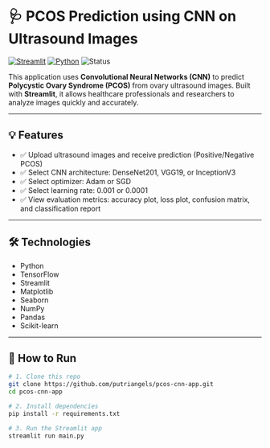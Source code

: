 # 🩺 PCOS Prediction using CNN on Ultrasound Images

[![Streamlit](https://img.shields.io/badge/Made%20with-Streamlit-%23FF4B4B?logo=streamlit&logoColor=white)](https://streamlit.io/)
[![Python](https://img.shields.io/badge/Python-3.12+-blue?logo=python)](https://www.python.org/)
![Status](https://img.shields.io/badge/Status-Completed-brightgreen)

This application uses **Convolutional Neural Networks (CNN)** to predict **Polycystic Ovary Syndrome (PCOS)** from ovary ultrasound images. Built with **Streamlit**, it allows healthcare professionals and researchers to analyze images quickly and accurately.

---

## 💡 Features

- ✅ Upload ultrasound images and receive prediction (Positive/Negative PCOS)
- ✅ Select CNN architecture: DenseNet201, VGG19, or InceptionV3
- ✅ Select optimizer: Adam or SGD
- ✅ Select learning rate: 0.001 or 0.0001
- ✅ View evaluation metrics: accuracy plot, loss plot, confusion matrix, and classification report

---

## 🛠 Technologies

- Python
- TensorFlow
- Streamlit
- Matplotlib
- Seaborn
- NumPy
- Pandas
- Scikit-learn

---

## 🚀 How to Run

```bash
# 1. Clone this repo
git clone https://github.com/putriangels/pcos-cnn-app.git
cd pcos-cnn-app

# 2. Install dependencies
pip install -r requirements.txt

# 3. Run the Streamlit app
streamlit run main.py
```
